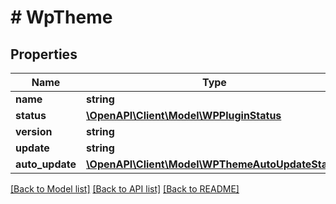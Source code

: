 # # WpTheme

## Properties

Name | Type | Description | Notes
------------ | ------------- | ------------- | -------------
**name** | **string** |  |
**status** | [**\OpenAPI\Client\Model\WPPluginStatus**](WPPluginStatus.md) |  |
**version** | **string** |  |
**update** | **string** |  | [optional]
**auto_update** | [**\OpenAPI\Client\Model\WPThemeAutoUpdateStatus**](WPThemeAutoUpdateStatus.md) |  | [optional]

[[Back to Model list]](../../README.md#models) [[Back to API list]](../../README.md#endpoints) [[Back to README]](../../README.md)

